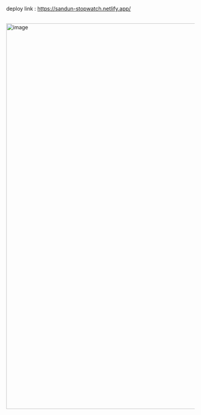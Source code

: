 deploy link : https://sandun-stopwatch.netlify.app/
</br>
</br>

<img width="1032" alt="image" src="https://github.com/Sandunjayasekar/Simple-stopwatch/assets/73893725/eab412e9-cf9a-4513-8853-3519fefe7376">
